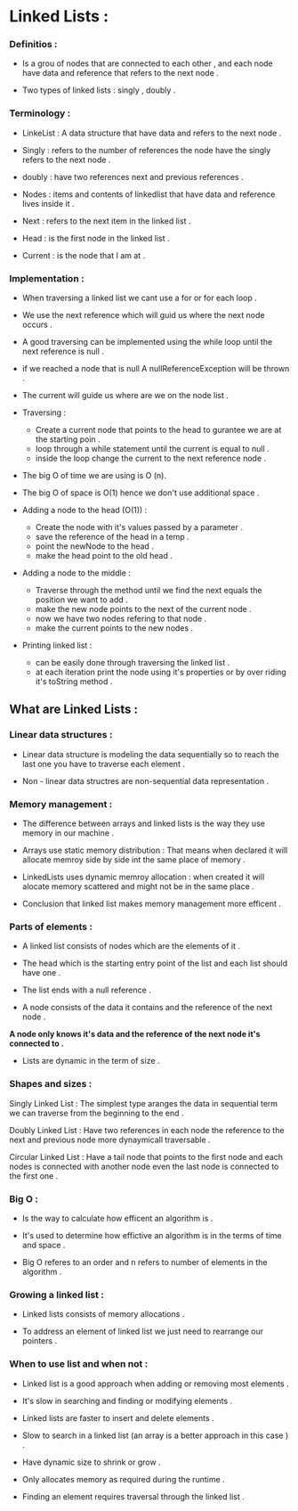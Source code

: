 # Linked Lists :

### Definitios : 

- Is a grou of nodes that are connected to each other , and each node have data and reference that refers to the next node .

- Two types of linked lists : singly , doubly .

### Terminology :

- LinkeList : A data structure that have data and refers to the next node .

- Singly : refers to the number of references the node have the singly refers to the next node .

- doubly : have two references next and previous references .

- Nodes : items and contents of linkedlist that have data and reference lives inside it . 

- Next : refers to the next item in the linked list .

- Head : is the first node in the linked list .

- Current : is the node that I am at .


### Implementation :

- When traversing a linked list we cant use a for or for each loop .

- We use the next reference which will guid us where the next node occurs .

- A good traversing can be implemented using the while loop until the next reference is null .

- if we reached a node that is null A nullReferenceException will be thrown .

- The current will guide us where are we on the node list .


- Traversing : 
    - Create a current node that points to the head to gurantee we are at the starting poin .
    - loop through a while statement until the current is equal to null .
    - inside the loop change the current to the next reference node .


- The big O of time we are using is O (n).
- The big O of space is O(1) hence we don't use additional space .


- Adding a node to the head (O(1)) :

    - Create the node with it's values passed by a parameter .
    - save the reference of the head in a temp .
    - point the newNode to the head .
    - make the head point to the old head .

- Adding a node to the middle : 

    - Traverse through the method until we find the next equals the position we want to add .
    - make the new node points to the next of the current node .
    - now we have two nodes refering to that node .
    - make the current points to the new nodes .

- Printing linked list :

    - can be easily done through traversing the linked list .
    - at each iteration print the node using it's properties or by over riding it's toString method .


## What are Linked Lists :

### Linear data structures :

- Linear data structure is modeling the data sequentially so to reach the last one you have to traverse each element .

- Non - linear data structres are non-sequential data representation .

### Memory management :

- The difference between arrays and linked lists is the way they use memory in our machine .

- Arrays use static memory distribution : That means when declared it will allocate memroy side by side int the same place of memory .

- LinkedLists uses dynamic memroy allocation : when created it will alocate memory scattered and might not be in the same place .

- Conclusion that linked list makes memory management more efficent .

### Parts of elements : 

- A linked list consists of nodes which are the elements of it .

- The head which is the starting entry point of the list and each list should have one .

- The list ends with a null reference .

- A node consists of the data it contains and the reference of the next node .

**A node only knows it's data and the reference of the next node it's connected to .**

- Lists are dynamic in the term of size .


### Shapes and sizes : 

Singly Linked List : The simplest type aranges the data in sequential term we can traverse from the beginning to the end . 

Doubly Linked List : Have two references in each node the reference to the next and previous node more dynaymicall traversable .


Circular Linked List : Have a tail node that points to the first node and each nodes is connected with another node even the last node is connected to the first one .


### Big O :

- Is the way to calculate how efficent an algorithm is .

- It's used to determine how effictive an algorithm is in the terms of time and space .

- Big O referes to an order and n refers to number of elements in the algorithm .

### Growing a linked list : 

- Linked lists consists of memory allocations .

- To address an element of linked list we just need to rearrange our pointers .


### When to use list and when not :

- Linked list is a good approach when adding or removing most elements .

- It's slow in searching and finding or modifying elements .

- Linked lists are faster to insert and delete elements .

- Slow to search in a linked list (an array is a better approach in this case ) .

- Have dynamic size to shrink or grow .

- Only allocates memory as required during the runtime .

- Finding an element requires traversal through the linked list .
